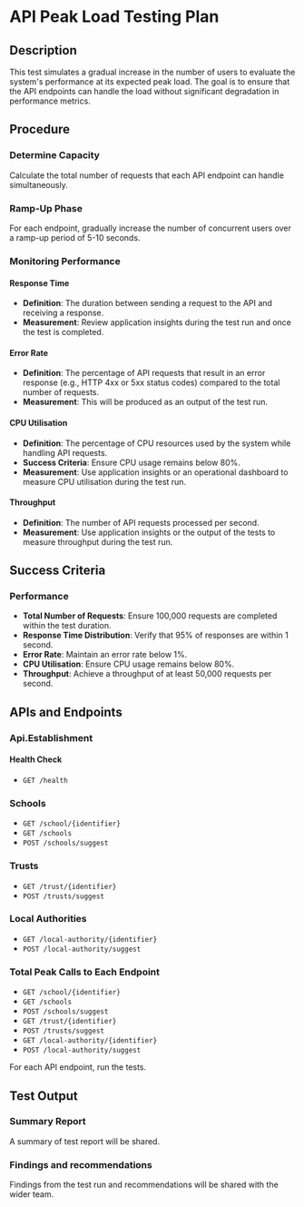 ﻿# API Peak Load Testing Plan

## Description
This test simulates a gradual increase in the number of users to evaluate the system's performance at its expected peak load. The goal is to ensure that the API endpoints can handle the load without significant degradation in performance metrics.

## Procedure

### Determine Capacity
Calculate the total number of requests that each API endpoint can handle simultaneously.

### Ramp-Up Phase
For each endpoint, gradually increase the number of concurrent users over a ramp-up period of 5-10 seconds.

### Monitoring Performance

#### Response Time
- **Definition**: The duration between sending a request to the API and receiving a response.
- **Measurement**: Review application insights during the test run and once the test is completed.

#### Error Rate
- **Definition**: The percentage of API requests that result in an error response (e.g., HTTP 4xx or 5xx status codes) compared to the total number of requests.
- **Measurement**: This will be produced as an output of the test run.

#### CPU Utilisation
- **Definition**: The percentage of CPU resources used by the system while handling API requests.
- **Success Criteria**: Ensure CPU usage remains below 80%.
- **Measurement**: Use application insights or an operational dashboard to measure CPU utilisation during the test run.

#### Throughput
- **Definition**: The number of API requests processed per second.
- **Measurement**: Use application insights or the output of the tests to measure throughput during the test run.

## Success Criteria

### Performance
- **Total Number of Requests**: Ensure 100,000 requests are completed within the test duration.
- **Response Time Distribution**: Verify that 95% of responses are within 1 second.
- **Error Rate**: Maintain an error rate below 1%.
- **CPU Utilisation**: Ensure CPU usage remains below 80%.
- **Throughput**: Achieve a throughput of at least 50,000 requests per second.

## APIs and Endpoints

### Api.Establishment

#### Health Check
- `GET /health`

### Schools
- `GET /school/{identifier}`
- `GET /schools`
- `POST /schools/suggest`

### Trusts
- `GET /trust/{identifier}`
- `POST /trusts/suggest`

### Local Authorities
- `GET /local-authority/{identifier}`
- `POST /local-authority/suggest`

### Total Peak Calls to Each Endpoint
- `GET /school/{identifier}` 
- `GET /schools`
- `POST /schools/suggest`
- `GET /trust/{identifier}`
- `POST /trusts/suggest`
- `GET /local-authority/{identifier}`
- `POST /local-authority/suggest`

For each API endpoint, run the tests.

## Test Output

### Summary Report
A summary of test report will be shared. 
### Findings and recommendations
Findings from the test run and recommendations will be shared with the wider team. 

